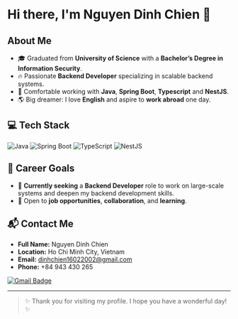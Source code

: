 # Hi there, I'm Nguyen Dinh Chien 👋

## About Me
- 🎓 Graduated from **University of Science** with a **Bachelor’s Degree in Information Security**.
- 🔥 Passionate **Backend Developer** specializing in scalable backend systems.
- 🌟 Comfortable working with **Java**, **Spring Boot**, **Typescript** and **NestJS**.
- 🌎 Big dreamer: I love **English** and aspire to **work abroad** one day.

## 💻 Tech Stack
![Java](https://img.shields.io/badge/Java-007396?style=for-the-badge&logo=openjdk&logoColor=white)
![Spring Boot](https://img.shields.io/badge/Spring%20Boot-6DB33F?style=for-the-badge&logo=spring-boot&logoColor=white)
![TypeScript](https://img.shields.io/badge/Typescript-3178C6?style=for-the-badge&logo=typescript&logoColor=white)
![NestJS](https://img.shields.io/badge/NestJS-E0234E?style=for-the-badge&logo=nestjs&logoColor=white)

## 🎯 Career Goals
- 🌱 **Currently seeking** a **Backend Developer** role to work on large-scale systems and deepen my backend development skills.
- 🤝 Open to **job opportunities**, **collaboration**, and **learning**.

## 📬 Contact Me
- **Full Name:** Nguyen Dinh Chien  
- **Location:** Ho Chi Minh City, Vietnam  
- **Email:** dinhchien16022002@gmail.com  
- **Phone:** +84 943 430 265

[![Gmail Badge](https://img.shields.io/badge/Gmail-D14836?style=flat&logo=gmail&logoColor=white)](mailto:dinhchien16022002@gmail.com)

---

> ✨ Thank you for visiting my profile. I hope you have a wonderful day! ✨
